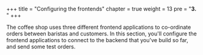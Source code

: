+++
title = "Configuring the frontends"
chapter = true
weight = 13
pre = "<b>3. </b>"
+++

The coffee shop uses three different frontend applications to co-ordinate orders between baristas and customers. In this section, you'll configure the frontend applications to connect to the backend that you've build so far, and send some test orders.
